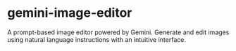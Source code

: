 # gemini-image-editor
A prompt-based image editor powered by Gemini. Generate and edit images using natural language instructions with an intuitive interface.
